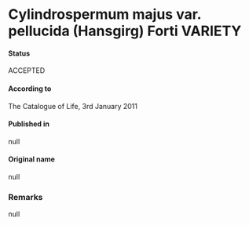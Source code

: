 Cylindrospermum majus var. pellucida (Hansgirg) Forti VARIETY
=======

#### Status
ACCEPTED

#### According to
The Catalogue of Life, 3rd January 2011

#### Published in
null

#### Original name
null

### Remarks
null